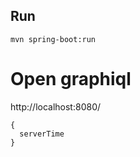 ## Run

```
mvn spring-boot:run
```

# Open graphiql
http://localhost:8080/

```
{
  serverTime
}

```